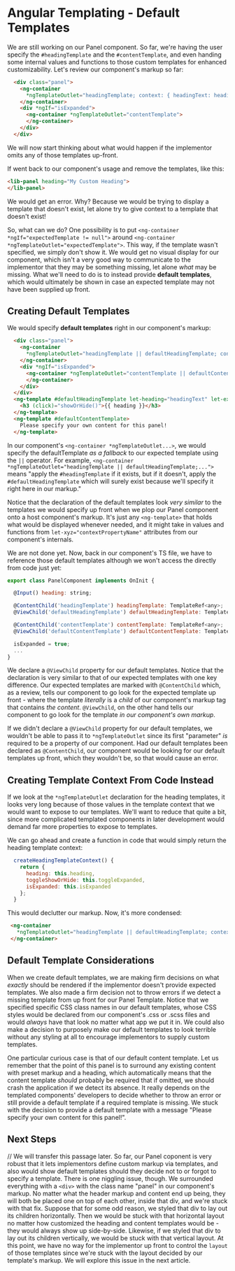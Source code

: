 # Angular Templating - Default Templates

We are still working on our Panel component. So far, we're having the user specify the `#headingTemplate` and the `#contentTemplate`, and
even handing some internal values and functions to those custom templates for enhanced customizability. Let's review our component's markup so far:

```html
  <div class="panel">
    <ng-container
      *ngTemplateOutlet="headingTemplate; context: { headingText: heading, expanded: isExpanded, toggleShowOrHide: toggleExpanded }">
    </ng-container>
    <div *ngIf="isExpanded">
      <ng-container *ngTemplateOutlet="contentTemplate">
      </ng-container>
    </div>
  </div>
```

We will now start thinking about what would happen if the implementor omits any of those templates up-front.

If went back to our component's usage and remove the templates, like this:

```html
<lib-panel heading="My Custom Heading">
</lib-panel>
```

We would get an error. Why? Because we would be trying to display a template that doesn't exist, let alone try to give context to a template that
doesn't exist!

So, what can we do? One possibility is to put `<ng-container *ngIf="expectedTemplate != null">` around `<ng-container *ngTemplateOutlet="expectedTemplate">`.
This way, if the template wasn't specified, we simply don't show it. We would get no visual display for our component, which isn't a very good way
to communicate to the implementor that they may be something missing, let alone *what* may be missing. What we'll need to do is to instead
provide **default templates**, which would ultimately be shown in case an expected template may not have been supplied up front.

## Creating Default Templates

We would specify **default templates** right in our component's markup:

```html
  <div class="panel">
    <ng-container
      *ngTemplateOutlet="headingTemplate || defaultHeadingTemplate; context: { headingText: heading, expanded: isExpanded, toggleShowOrHide: toggleExpanded }">
    </ng-container>
    <div *ngIf="isExpanded">
      <ng-container *ngTemplateOutlet="contentTemplate || defaultContentTemplate">
      </ng-container>
    </div>
  </div>
  <ng-template #defaultHeadingTemplate let-heading="headingText" let-expandedState="expanded" let-showOrHide="toggleShowOrHide">
    <h3 (click)="showOrHide()">{{ heading }}</h3>
  </ng-template>
  <ng-template #defaultContentTemplate>
    Please specify your own content for this panel!
  </ng-template>
```

In our component's `<ng-container *ngTemplateOutlet...>`, we would specify the defaultTemplate *as a fallback* to our expected template using
the `||` operator. For example, `<ng-container *ngTemplateOutlet="headingTemplate || defaultHeadingTemplate;...">` means "apply the
`#headingTemplate` if it exists, but if it doesn't, apply the `#defaultHeadingTemplate` which will surely exist because we'll specify it
right here in our markup."

Notice that the declaration of the default templates look *very similar* to the templates we would specify up front when we plop our Panel
component onto a host component's markup. It's just any `<ng-template>` that holds what would be displayed whenever needed, and it might take in
values and functions from `let-xyz="contextPropertyName"` attributes from our component's internals.

We are not done yet. Now, back in our component's TS file, we have to reference those default templates although we won't access the directly
from code just yet:

```js
export class PanelComponent implements OnInit {

  @Input() heading: string;

  @ContentChild('headingTemplate') headingTemplate: TemplateRef<any>;
  @ViewChild('defaultHeadingTemplate') defaultHeadingTemplate: TemplateRef<any>;

  @ContentChild('contentTemplate') contentTemplate: TemplateRef<any>;
  @ViewChild('defaultContentTemplate') defaultContentTemplate: TemplateRef<any>;

  isExpanded = true;
  ...
}
```

We declare a `@ViewChild` property for our default templates. Notice that the declaration is very similar to that of our expected templates
with one key difference. Our expected templates are marked with `@ContentChild` which, as a review, tells our component to go look for the
expected template up front - where the template *literally* is a *child* of our component's markup tag that contains *the content*. `@ViewChild`,
on the other hand tells our component to go look for the template *in our component's own markup*.

If we didn't declare a `@ViewChild` property for our default templates, we wouldn't be able to pass it to `*ngTemplateOutlet` since its first
"parameter" *is* required to be a property of our component. Had our default templates been declared as `@ContentChild`, our component would be
looking for our default templates up front, which they wouldn't be, so that would cause an error.

## Creating Template Context From Code Instead

If we look at the `*ngTemplateOutlet` declaration for the heading templates, it looks very long because of those values in the template context that we would
want to expose to our templates. We'll want to reduce that quite a bit, since more complicated templated components in later development would demand far more 
properties to expose to templates.

We can go ahead and create a function in code that would simply return the heading template context:

```javascript
  createHeadingTemplateContext() {
    return {
      heading: this.heading,
      toggleShowOrHide: this.toggleExpanded,
      isExpanded: this.isExpanded
    };
  }
```

This would declutter our markup. Now, it's more condensed:

```html
 <ng-container
   *ngTemplateOutlet="headingTemplate || defaultHeadingTemplate; context: createHeadingTemplateContext()">
 </ng-container>
```

## Default Template Considerations

When we create default templates, we are making firm decisions on what *exactly* should be rendered if the implementor doesn't provide expected
templates. We also made a firm decision not to throw errors if we detect a missing template from up front for our Panel Template. Notice that we
specified specific CSS class names in our default templates, whose CSS styles would be declared from our component's .css or .scss files and would
*always* have that look no matter what app we put it in. We could also make a decision to purposely make our default templates to look terrible
without any styling at all to encourage implementors to supply custom templates.

One particular curious case is that of our default content template. Let us remember that the point of this panel is to surround any existing
content with preset markup and a heading, which automatically means that the content template *should* probably be required that if omitted, we
should crash the application if we detect its absence. It really depends on the templated components' developers to decide whether to throw an
error or still provide a default template if a required template is missing. We stuck with the decision to provide a default template with a
message "Please specify your own content for this panel!".

## Next Steps

// We will transfer this passage later.
So far, our Panel coponent is very robust that it lets implementors define custom markup via templates, and also would show default templates
should they decide not to or forgot to specify a template. There is one niggling issue, though. We surrounded everything with a `<div>` with
the class name "panel" in our component's markup. No matter what the header markup and content end up being, they will both be placed one on
top of each other, inside that div, and we're stuck with that fix. Suppose that for some odd reason, we styled that div to lay out its children
horizontally. Then we would be stuck with that horizontal layout no matter how customized the heading and content templates would be - they would
always show up side-by-side. Likewise, if we styled that div to lay out its children vertically, we would be stuck with that vertical layout.
At this point, we have no way for the implementor up front to control the `layout` of those templates since we're stuck with the layout
decided by our template's markup. We will explore this issue in the next article.

